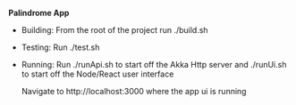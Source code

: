 **Palindrome App**

- Building:
  From the root of the project run ./build.sh
  
- Testing:
  Run ./test.sh  

- Running:
  Run ./runApi.sh to start off the Akka Http server and ./runUi.sh to start off the Node/React user interface
  
  Navigate to http://localhost:3000 where the app ui is running